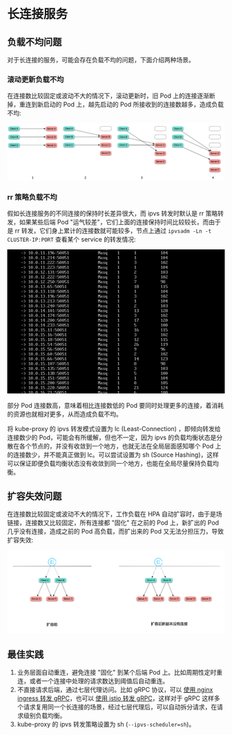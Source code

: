 # 长连接服务

## 负载不均问题

对于长连接的服务，可能会存在负载不均的问题，下面介绍两种场景。

### 滚动更新负载不均

在连接数比较固定或波动不大的情况下，滚动更新时，旧 Pod 上的连接逐渐断掉，重连到新启动的 Pod 上，越先启动的 Pod 所接收到的连接数越多，造成负载不均:

![](1.png)

### rr 策略负载不均

假如长连接服务的不同连接的保持时长差异很大，而 ipvs 转发时默认是 rr 策略转发，如果某些后端 Pod "运气较差"，它们上面的连接保持时间比较较长，而由于是 rr 转发，它们身上累计的连接数就可能较多，节点上通过 `ipvsadm -Ln -t CLUSTER-IP:PORT` 查看某个 service 的转发情况:

![](2.png)

部分 Pod 连接数高，意味着相比连接数低的 Pod 要同时处理更多的连接，着消耗的资源也就相对更多，从而造成负载不均。

将 kube-proxy 的 ipvs 转发模式设置为 lc (Least-Connection) ，即倾向转发给连接数少的 Pod，可能会有所缓解，但也不一定，因为 ipvs 的负载均衡状态是分散在各个节点的，并没有收敛到一个地方，也就无法在全局层面感知哪个 Pod 上的连接数少，并不能真正做到 lc。可以尝试设置为 sh (Source Hashing)，这样可以保证即便负载均衡状态没有收敛到同一个地方，也能在全局尽量保持负载均衡。

## 扩容失效问题

在连接数比较固定或波动不大的情况下，工作负载在 HPA 自动扩容时，由于是场链接，连接数又比较固定，所有连接都 "固化" 在之前的 Pod 上，新扩出的 Pod 几乎没有连接，造成之前的 Pod 高负载，而扩出来的 Pod 又无法分担压力，导致扩容失效:

![](3.png)

## 最佳实践

1. 业务层面自动重连，避免连接 "固化" 到某个后端 Pod 上。比如周期性定时重连，或者一个连接中处理的请求数达到阈值后自动重连。
2. 不直接请求后端，通过七层代理访问。比如 gRPC 协议，可以 [使用 nginx ingress 转发 gRPC](https://kubernetes.github.io/ingress-nginx/examples/grpc/)，也可以 [使用 istio 转发 gRPC](https://istiobyexample.dev/grpc/)，这样对于 gRPC 这样多个请求复用同一个长连接的场景，经过七层代理后，可以自动拆分请求，在请求级别负载均衡。
3. kube-proxy 的 ipvs 转发策略设置为 sh (`--ipvs-scheduler=sh`)。